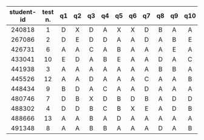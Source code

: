 | student-id | test n. | q1 | q2 | q3 | q4 | q5 | q6 | q7 | q8 | q9 | q10 | grade |
|:----------:|:-------:|:--:|:--:|:--:|:--:|:--:|:--:|:--:|:--:|:--:|:---:|:-----:|
|   240818   |    1    |  D |  X |  D |  A |  X |  X |  D |  B |  A |  A  |  16.4 |
|   267086   |    2    |  D |  E |  D |  D |  A |  A |  D |  A |  B |  E  |  18.8 |
|   426731   |    6    |  A |  A |  C |  A |  B |  A |  A |  A |  E |  A  |   26  |
|   433041   |    10   |  E |  D |  A |  B |  E |  A |  A |  D |  A |  C  |  20.6 |
|   441938   |    3    |  A |  A |  A |  A |  A |  A |  A |  B |  B |  A  |  29.2 |
|   445526   |    12   |  A |  A |  D |  A |  A |  A |  C |  A |  A |  B  |  27.2 |
|   448434   |    9    |  B |  D |  A |  C |  A |  A |  D |  A |  A |  A  |  25.8 |
|   480746   |    7    |  D |  B |  X |  D |  B |  D |  B |  A |  D |  D  |  18.8 |
|   488302   |    4    |  D |  D |  B |  C |  B |  X |  E |  A |  D |  B  |   18  |
|   488666   |    13   |  A |  A |  B |  A |  D |  A |  A |  A |  A |  A  |  28.2 |
|   491348   |    8    |  A |  A |  B |  B |  A |  A |  A |  D |  A |  B  |  27.4 |
